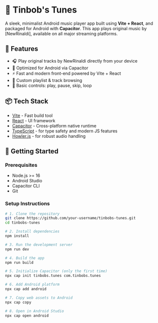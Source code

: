 # 🎵 Tinbob's Tunes

A sleek, minimalist Android music player app built using **Vite + React**, and packaged for Android with **Capacitor**. This app plays original music by [NewRinaldi], available on all major streaming platforms.

## 🚀 Features

- 🎧 Play original tracks by NewRinaldi directly from your device
- 📱 Optimized for Android via Capacitor
- ⚡ Fast and modern front-end powered by Vite + React
- 🎵 Custom playlist & track browsing
- 🔁 Basic controls: play, pause, skip, loop

## 📦 Tech Stack

- [Vite](https://vitejs.dev/) - Fast build tool
- [React](https://reactjs.org/) - UI framework
- [Capacitor](https://capacitorjs.com/) - Cross-platform native runtime
- [TypeScript](https://www.typescriptlang.org/)  - for type safety and modern JS features
- [Howler.js](https://howlerjs.com/) - for robust audio handling

## 📱 Getting Started

### Prerequisites

- Node.js >= 16
- Android Studio
- Capacitor CLI
- Git

### Setup Instructions

```bash
# 1. Clone the repository
git clone https://github.com/your-username/tinbobs-tunes.git
cd tinbobs-tunes

# 2. Install dependencies
npm install

# 3. Run the development server
npm run dev

# 4. Build the app
npm run build

# 5. Initialize Capacitor (only the first time)
npx cap init tinbobs.tunes com.tinbobs.tunes

# 6. Add Android platform
npx cap add android

# 7. Copy web assets to Android
npx cap copy

# 8. Open in Android Studio
npx cap open android
